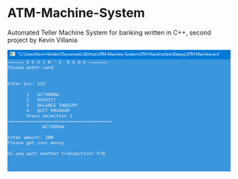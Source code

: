 # ATM-Machine-System
Automated Teller Machine System for banking
written in C++, second project by Kevin Villania


![](c%2B%2B.PNG)
